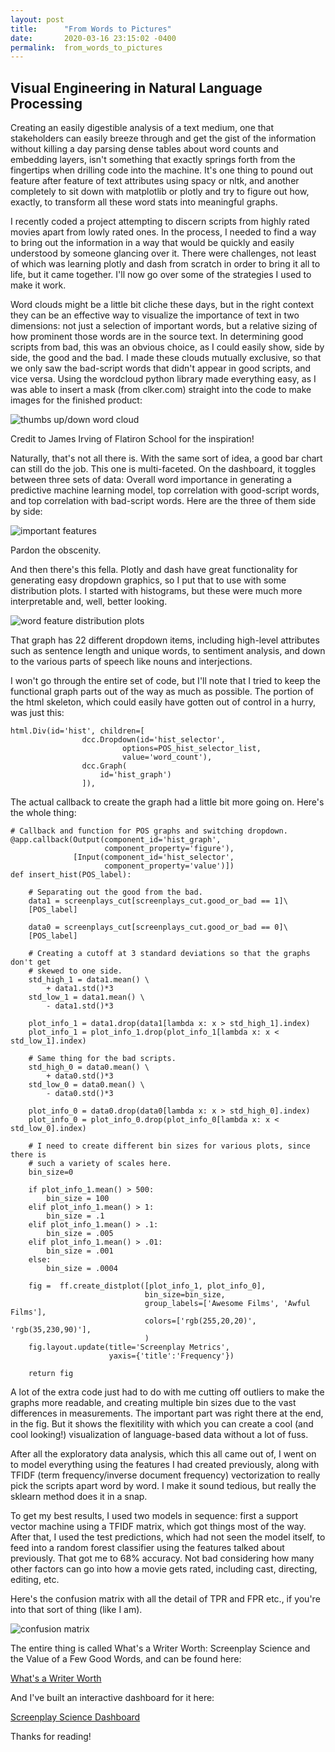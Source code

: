 ```yaml
---
layout: post
title:      "From Words to Pictures"
date:       2020-03-16 23:15:02 -0400
permalink:  from_words_to_pictures
---
```


## Visual Engineering in Natural Language Processing

Creating an easily digestible analysis of a text medium, one that stakeholders can easily breeze through and get the gist of the information without killing a day parsing dense tables about word counts and embedding layers, isn't something that exactly springs forth from the fingertips when drilling code into the machine. It's one thing to pound out feature after feature of text attributes using spacy or nltk, and another completely to sit down with matplotlib or plotly and try to figure out how, exactly, to transform all these word stats into meaningful graphs.

I recently coded a project attempting to discern scripts from highly rated movies apart from lowly rated ones. In the process, I needed to find a way to bring out the information in a way that would be quickly and easily understood by someone glancing over it. There were challenges, not least of which was learning plotly and dash from scratch in order to bring it all to life, but it came together. I'll now go over some of the strategies I used to make it work.

Word clouds might be a little bit cliche these days, but in the right context they can be an effective way to visualize the importance of text in two dimensions: not just a selection of important words, but a relative sizing of how prominent those words are in the source text. In determining good scripts from bad, this was an obvious choice, as I could easily show, side by side, the good and the bad. I made these clouds mutually exclusive, so that we only saw the bad-script words that didn't appear in good scripts, and vice versa. Using the wordcloud python library made everything easy, as I was able to insert a mask (from clker.com) straight into the code to make images for the finished product:

![thumbs up/down word cloud](https://github.com/terryollila/dsc-capstone-project-v2-online-ds-ft-100719/blob/master/images/two_thumbs-md.png?raw=true)


Credit to James Irving of Flatiron  School for the inspiration!

Naturally, that's not all there is. With the same sort of idea, a good bar chart can still do the job. This one is multi-faceted. On the dashboard, it toggles between three sets of data: Overall word importance in generating a predictive machine learning model, top correlation with good-script words, and top correlation with bad-script words. Here are the three of them side by side:

![important features](https://github.com/terryollila/dsc-capstone-project-v2-online-ds-ft-100719/blob/master/images/all_words.png?raw=true)

Pardon the obscenity.

And then there's this fella. Plotly and dash have great functionality for generating easy dropdown graphics, so I put that to use with some distribution plots. I started with histograms, but these were much more interpretable and, well, better looking. 

![word feature distribution plots](https://github.com/terryollila/dsc-capstone-project-v2-online-ds-ft-100719/blob/master/images/dist_example.png?raw=true)

That graph has 22 different dropdown items, including high-level attributes such as sentence length and unique words, to sentiment analysis, and down to the various parts of speech like nouns and interjections.

I won't go through the entire set of code, but I'll note that I tried to keep the functional graph parts out of the way as much as possible. The portion of the html skeleton, which could easily have gotten out of control in a hurry, was just this:

```
html.Div(id='hist', children=[
                dcc.Dropdown(id='hist_selector',
                         options=POS_hist_selector_list,
                         value='word_count'),
                dcc.Graph(
                    id='hist_graph')
                ]),
```
The actual callback to create the graph had a little bit more going on. Here's the whole thing:
```
# Callback and function for POS graphs and switching dropdown.
@app.callback(Output(component_id='hist_graph', 
                     component_property='figure'),
              [Input(component_id='hist_selector',
                     component_property='value')])
def insert_hist(POS_label):
    
    # Separating out the good from the bad.
    data1 = screenplays_cut[screenplays_cut.good_or_bad == 1]\
    [POS_label]
    
    data0 = screenplays_cut[screenplays_cut.good_or_bad == 0]\
    [POS_label]
    
    # Creating a cutoff at 3 standard deviations so that the graphs don't get 
    # skewed to one side.
    std_high_1 = data1.mean() \
        + data1.std()*3
    std_low_1 = data1.mean() \
        - data1.std()*3
    
    plot_info_1 = data1.drop(data1[lambda x: x > std_high_1].index)
    plot_info_1 = plot_info_1.drop(plot_info_1[lambda x: x < std_low_1].index)
    
    # Same thing for the bad scripts.
    std_high_0 = data0.mean() \
        + data0.std()*3
    std_low_0 = data0.mean() \
        - data0.std()*3
    
    plot_info_0 = data0.drop(data0[lambda x: x > std_high_0].index)
    plot_info_0 = plot_info_0.drop(plot_info_0[lambda x: x < std_low_0].index)
    
    # I need to create different bin sizes for various plots, since there is
    # such a variety of scales here.
    bin_size=0
    
    if plot_info_1.mean() > 500:
        bin_size = 100
    elif plot_info_1.mean() > 1:
        bin_size = .1
    elif plot_info_1.mean() > .1:
        bin_size = .005
    elif plot_info_1.mean() > .01:
        bin_size = .001
    else:
        bin_size = .0004

    fig =  ff.create_distplot([plot_info_1, plot_info_0], 
                              bin_size=bin_size,
                              group_labels=['Awesome Films', 'Awful Films'],
                              colors=['rgb(255,20,20)', 'rgb(35,230,90)'],
                              )
    fig.layout.update(title='Screenplay Metrics',
                      yaxis={'title':'Frequency'})
    
    return fig
```

A lot of the extra code just had to do with me cutting off outliers to make the graphs more readable, and creating multiple bin sizes due to the vast differences in measurements. The important part was right there at the end, in the fig. But it shows the flexitility with which you can create a cool (and cool looking!) visualization of language-based data without a lot of fuss.

After all the exploratory data analysis, which this all came out of, I went on to model everything using the features I had created previously, along with TFIDF  (term frequency/inverse document frequency) vectorization to really pick the scripts apart word by word. I make it sound tedious, but really the sklearn method does it in a snap.

To get my best results, I used two models in sequence: first a support vector machine using a TFIDF matrix, which got things most of the way. After that, I used the test predictions, which had not seen the model itself, to feed into a random forest classifier using the features talked about previously. That got me to 68% accuracy. Not bad considering how many other factors can go into how a movie gets rated, including cast, directing, editing, etc.

Here's the confusion matrix with all the detail of TPR and FPR etc., if you're into that sort of thing (like I am).

![confusion matrix](https://github.com/terryollila/dsc-capstone-project-v2-online-ds-ft-100719/blob/master/images/conf_matrix.png?raw=true)

The entire thing is called What's a Writer Worth: Screenplay Science and the Value of a Few Good Words, and can be found here:

[What's a Writer Worth](https://github.com/terryollila/dsc-capstone-project-v2-online-ds-ft-100719)

And I've built an interactive dashboard for it here:

[Screenplay Science Dashboard](https://lit-hollows-89977.herokuapp.com/)

Thanks for reading!


